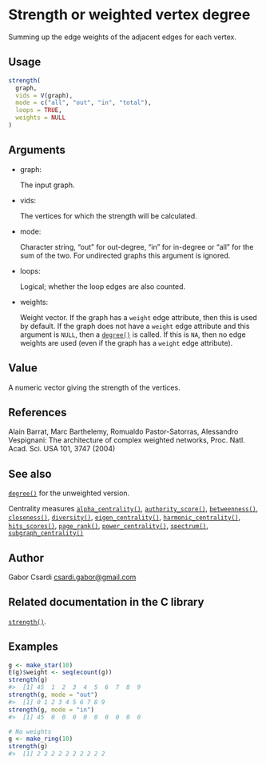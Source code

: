 # Strength or weighted vertex degree

Summing up the edge weights of the adjacent edges for each vertex.

## Usage

``` r
strength(
  graph,
  vids = V(graph),
  mode = c("all", "out", "in", "total"),
  loops = TRUE,
  weights = NULL
)
```

## Arguments

- graph:

  The input graph.

- vids:

  The vertices for which the strength will be calculated.

- mode:

  Character string, “out” for out-degree, “in” for in-degree or “all”
  for the sum of the two. For undirected graphs this argument is
  ignored.

- loops:

  Logical; whether the loop edges are also counted.

- weights:

  Weight vector. If the graph has a `weight` edge attribute, then this
  is used by default. If the graph does not have a `weight` edge
  attribute and this argument is `NULL`, then a
  [`degree()`](https://r.igraph.org/reference/degree.md) is called. If
  this is `NA`, then no edge weights are used (even if the graph has a
  `weight` edge attribute).

## Value

A numeric vector giving the strength of the vertices.

## References

Alain Barrat, Marc Barthelemy, Romualdo Pastor-Satorras, Alessandro
Vespignani: The architecture of complex weighted networks, Proc. Natl.
Acad. Sci. USA 101, 3747 (2004)

## See also

[`degree()`](https://r.igraph.org/reference/degree.md) for the
unweighted version.

Centrality measures
[`alpha_centrality()`](https://r.igraph.org/reference/alpha_centrality.md),
[`authority_score()`](https://r.igraph.org/reference/hub_score.md),
[`betweenness()`](https://r.igraph.org/reference/betweenness.md),
[`closeness()`](https://r.igraph.org/reference/closeness.md),
[`diversity()`](https://r.igraph.org/reference/diversity.md),
[`eigen_centrality()`](https://r.igraph.org/reference/eigen_centrality.md),
[`harmonic_centrality()`](https://r.igraph.org/reference/harmonic_centrality.md),
[`hits_scores()`](https://r.igraph.org/reference/hits_scores.md),
[`page_rank()`](https://r.igraph.org/reference/page_rank.md),
[`power_centrality()`](https://r.igraph.org/reference/power_centrality.md),
[`spectrum()`](https://r.igraph.org/reference/spectrum.md),
[`subgraph_centrality()`](https://r.igraph.org/reference/subgraph_centrality.md)

## Author

Gabor Csardi <csardi.gabor@gmail.com>

## Related documentation in the C library

[`strength()`](https://igraph.org/c/html/latest/igraph-Structural.html#igraph_strength).

## Examples

``` r
g <- make_star(10)
E(g)$weight <- seq(ecount(g))
strength(g)
#>  [1] 45  1  2  3  4  5  6  7  8  9
strength(g, mode = "out")
#>  [1] 0 1 2 3 4 5 6 7 8 9
strength(g, mode = "in")
#>  [1] 45  0  0  0  0  0  0  0  0  0

# No weights
g <- make_ring(10)
strength(g)
#>  [1] 2 2 2 2 2 2 2 2 2 2
```
